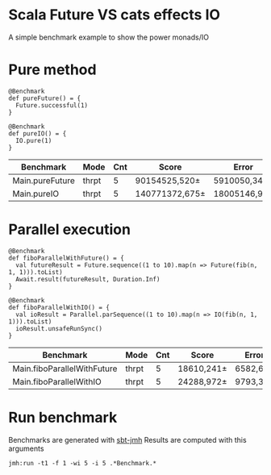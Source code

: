 # Scala Future VS cats effects IO

A simple benchmark example to show the power monads/IO

# Pure method


    @Benchmark
    def pureFuture() = {
      Future.successful(1)
    }

    @Benchmark
    def pureIO() = {
      IO.pure(1)
    }

|  Benchmark| Mode | Cnt | Score | Error | Units
|--|--| -- | -- | -- | --|
| Main.pureFuture | thrpt | 5 | 90154525,520± | 5910050,341| ops/s
| Main.pureIO | thrpt | 5 | 140771372,675± | 18005146,944 | ops/s

# Parallel execution


    @Benchmark
    def fiboParallelWithFuture() = {
      val futureResult = Future.sequence((1 to 10).map(n => Future(fib(n, 1, 1))).toList)
      Await.result(futureResult, Duration.Inf)
    }

    @Benchmark
    def fiboParallelWithIO() = {
      val ioResult = Parallel.parSequence((1 to 10).map(n => IO(fib(n, 1, 1))).toList)
      ioResult.unsafeRunSync()
    }

|  Benchmark| Mode | Cnt | Score | Error | Units
|--|--| -- | -- | -- | --|
| Main.fiboParallelWithFuture | thrpt | 5 | 18610,241± | 6582,670| ops/s
| Main.fiboParallelWithIO | thrpt | 5 | 24288,972± | 9793,324 | ops/s

# Run benchmark

Benchmarks are generated with [sbt-jmh](https://github.com/ktoso/sbt-jmh)
Results are computed with this arguments

    jmh:run -t1 -f 1 -wi 5 -i 5 .*Benchmark.*


